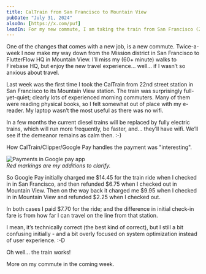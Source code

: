 ```yaml
---
title: CalTrain from San Francisco to Mountain View
pubDate: "July 31, 2024"
alsoOn: [https://x.com/puf]
leadIn: For my new commute, I am taking the train from San Francisco (22nd street station) to Mountain View. My initial impressions are mixed, but not bad. Most interesting was how payment with Clipper on Google Pay works.
---
```


One of the changes that comes with a new job, is a new commute. Twice-a-week I now make my way down from the Mission district in San Francisco to FlutterFlow HQ in Mountain View. I’ll miss my (60+ minute) walks to Firebase HQ, but enjoy the new travel experience… well… if I wasn’t so anxious about travel.

Last week was the first time I took the CalTrain from 22nd street station in San Francisco to its Mountain View station. The train was surprisingly full-yet-quiet; clearly lots of experienced morning commuters. Many of them were reading physical books, so I felt somewhat out of place with my e-reader. My laptop wasn’t the most useful as there was no wifi.

In a few months the current diesel trains will be replaced by fully electric trains, which will run more frequently, be faster, and… they’ll have wifi. We’ll see if the demeanor remains as calm then. :-)

How CalTrain/Clipper/Google Pay handles the payment was "interesting".

![Payments in Google pay app](https://i.imgur.com/pMWkEqq.png)\
*Red markings are my additions to clarify.*

So Google Pay initially charged me $14.45 for the train ride when I checked in in San Francisco, and then refunded $6.75 when I checked out in Mountain View. Then on the way back it charged me $9.95 when I checked in in Mountain View and refunded $2.25 when I checked out. 

In both cases I paid $7.70 for the ride; and the difference in initial check-in fare is from how far I can travel on the line from that station. 

I mean, it’s technically correct (the best kind of correct), but I still a bit confusing initially - and a bit overly focused on system optimization instead of user experience. :-D

Oh well... the train works!

More on my commute in the coming week.
